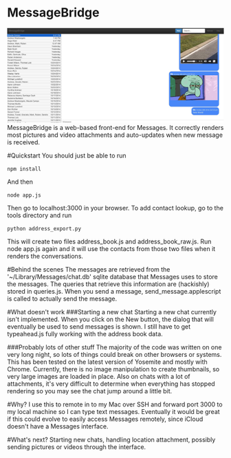 MessageBridge
=============

![Alt text](https://raw.githubusercontent.com/bsharper/MessageBridge/master/screenshot.jpg "MessageBridge in action")
MessageBridge is a web-based front-end for Messages. It correctly renders most pictures and video attachments and auto-updates when new message is received. 

#Quickstart
You should just be able to run 
```
npm install
```
And then
```
node app.js
```
Then go to localhost:3000 in your browser. To add contact lookup, go to the tools directory and run
```
python address_export.py
```
This will create two files address_book.js and address_book_raw.js. Run node app.js again and it will use the contacts from those two files when it renders the conversations.

#Behind the scenes
The messages are retrieved from the '~/Library/Messages/chat.db' sqlite database that Messages uses to store the messages. The queries that retrieve this information are (hackishly) stored in queries.js. When you send a message, send_message.applescript is called to actually send the message.

#What doesn't work
###Starting a new chat
Starting a new chat currently isn't implemented. When you click on the New button, the dialog that will eventually be used to send messages is shown. I still have to get typeahead.js fully working with the address book data.

###Probably lots of other stuff
The majority of the code was written on one very long night, so lots of things could break on other browsers or systems. This has been tested on the latest version of Yosemite and mostly with Chrome. Currently, there is no image manipulation to create thumbnails, so very large images are loaded in place. Also on chats with a lot of attachments, it's very difficult to determine when everything has stopped rendering so you may see the chat jump around a little bit.

#Why?
I use this to remote in to my Mac over SSH and forward port 3000 to my local machine so I can type text messages. Eventually it would be great if this could evolve to easily access Messages remotely, since iCloud doesn't have a Messages interface.

#What's next?
Starting new chats, handling location attachment, possibly sending pictures or videos through the interface.
